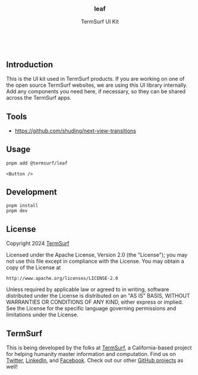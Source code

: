 <br/>
<br/>
<br/>
<br/>
<br/>
<br/>

<h3 align='center'>leaf</h3>
<p align='center'>
  TermSurf UI Kit
</p>

<br/>
<br/>
<br/>

## Introduction

This is the UI kit used in TermSurf products. If you are working on one of the open source TermSurf websites, we are using this UI library internally. Add any components you need here, if necessary, so they can be shared across the TermSurf apps.

## Tools

- https://github.com/shuding/next-view-transitions

## Usage

```bash
pnpm add @termsurf/leaf
```

```tsx
<Button />
```

## Development

```
pnpm install
pnpm dev
```

## License

Copyright 2024 <a href='https://term.surf'>TermSurf</a>

Licensed under the Apache License, Version 2.0 (the "License"); you may
not use this file except in compliance with the License. You may obtain
a copy of the License at

    http://www.apache.org/licenses/LICENSE-2.0

Unless required by applicable law or agreed to in writing, software
distributed under the License is distributed on an "AS IS" BASIS,
WITHOUT WARRANTIES OR CONDITIONS OF ANY KIND, either express or implied.
See the License for the specific language governing permissions and
limitations under the License.

## TermSurf

This is being developed by the folks at [TermSurf](https://term.surf), a
California-based project for helping humanity master information and
computation. Find us on [Twitter](https://twitter.com/termsurf),
[LinkedIn](https://www.linkedin.com/company/termsurf), and
[Facebook](https://www.facebook.com/termsurf). Check out our other
[GitHub projects](https://github.com/termsurf) as well!
